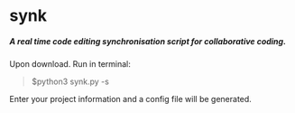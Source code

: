# **synk**

##### A real time code editing synchronisation script for collaborative coding.

Upon download. Run in terminal:
> $python3 synk.py -s

Enter your project information and a config file will be generated.
